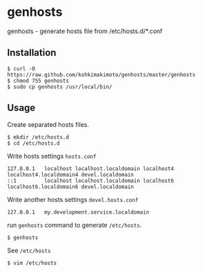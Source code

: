 # genhosts

genhosts - generate hosts file from /etc/hosts.d/*.conf

## Installation

    $ curl -O https://raw.github.com/kohkimakimoto/genhosts/master/genhosts
    $ chmod 755 genhosts
    $ sudo cp genhosts /usr/local/bin/

## Usage

Create separated hosts files.

    $ mkdir /etc/hosts.d
    $ cd /etc/hosts.d

Write hosts settings `hosts.conf`

    127.0.0.1   localhost localhost.localdomain localhost4 localhost4.localdomain4 devel.localdomain
    ::1         localhost localhost.localdomain localhost6 localhost6.localdomain6 devel.localdomain

Write another hosts settings `devel.hosts.conf`

    127.0.0.1   my.development.service.localdomain

run `genhosts` command to generate `/etc/hosts`.

    $ genhosts

See `/etc/hosts`

    $ vim /etc/hosts








